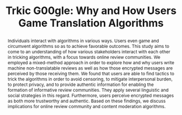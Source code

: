 ---
layout: publication
title: "Trkic G00gle: Why and How Users Game Translation Algorithms"
year: 2021
month: 6
video: VVAQqC5tedQ
authors:
  - Soomin Kim
  - Changhoon Oh
  - Won Ik Cho
  - Donghoon Shin
  - Bongwon Suh
  - Joonhwan Lee
venue: ACM CSCW 2021
venue_full: 'Proceedings of the ACM on Human-Computer Interaction, 5(CSCW2)'
abstract: Individuals interact with algorithms in various ways. Users even game and circumvent algorithms so as to achieve favorable outcomes. This study aims to come to an understanding of how various stakeholders interact with each other in tricking algorithms, with a focus towards online review communities. We employed a mixed-method approach in order to explore how and why users write machine non-translatable reviews as well as how those encrypted messages are perceived by those receiving them. We found that users are able to find tactics to trick the algorithms in order to avoid censoring, to mitigate interpersonal burden, to protect privacy, and to provide authentic information for enabling the formation of informative review communities. They apply several linguistic and social strategies in this regard. Furthermore, users perceive encrypted messages as both more trustworthy and authentic. Based on these findings, we discuss implications for online review community and content moderation algorithms.
category:
  - "AI / NLP"
bibtex: |-
  @article{trkicg00gle,
            title = {Trkic G00gle: Why and How Users Game Translation Algorithms},
            author = {Kim, Soomin and Oh, Changhoon and Cho, Won Ik and Shin, Donghoon and Suh, Bongwon and Lee, Joonhwan},
            year = 2021,
            journal = {Proceedings of the ACM on Human-Computer Interaction},
            publisher = {ACM},
            address = {New York, NY, USA},
            volume = 5,
            number = {CSCW2},
            pages = {1--24},
            doi = {10.1145/3476085},
            url = {http://doi.acm.org/10.1145/3476085},
            keywords = {Human-AI Interaction, algorithmic experience, gaming, translation algorithm, online review, recommendation algorithm, peer-to-peer platform}
          }
featured: true
---